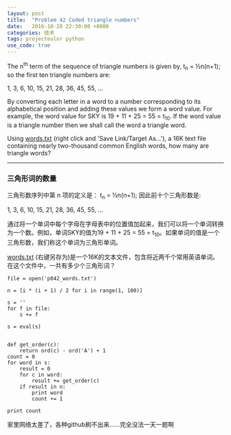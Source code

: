 ```yaml
---
layout: post
title:  "Problem 42 Coded triangle numbers"
date:   2016-10-28 22:30:00 +0800
categories: 技术
tags: projecteulor python
use_code: true
---
```

The n<sup>th</sup> term of the sequence of triangle numbers is given by, t<sub>n</sub> = ½n(n+1); so the first ten triangle numbers are:

1, 3, 6, 10, 15, 21, 28, 36, 45, 55, ...

By converting each letter in a word to a number corresponding to its alphabetical position and adding these values we form a word value. For example, the word value for SKY is 19 + 11 + 25 = 55 = t<sub>10</sub>. If the word value is a triangle number then we shall call the word a triangle word.

Using [words.txt](https://projecteuler.net/project/resources/p042_words.txt) (right click and 'Save Link/Target As...'), a 16K text file containing nearly two-thousand common English words, how many are triangle words?

<!--more-->

*****

### 三角形词的数量 ###

三角形数序列中第 n 项的定义是： t<sub>n</sub> = ½n(n+1); 因此前十个三角形数是:

1, 3, 6, 10, 15, 21, 28, 36, 45, 55, ...

通过将一个单词中每个字母在字母表中的位置值加起来，我们可以将一个单词转换为一个数。例如，单词SKY的值为19 + 11 + 25 = 55 = t<sub>10</sub>。如果单词的值是一个三角形数，我们称这个单词为三角形单词。

[words.txt](https://projecteuler.net/project/resources/p042_words.txt) (右键另存为)是一个16K的文本文件，包含将近两千个常用英语单词。在这个文件中，一共有多少个三角形词？

    file = open('p042_words.txt')

    n = [i * (i + 1) / 2 for i in range(1, 100)]

    s = ''
    for f in file:
        s += f

    s = eval(s)


    def get_order(c):
        return ord(c) - ord('A') + 1
    count = 0
    for word in s:
        result = 0
        for c in word:
            result += get_order(c)
        if result in n:
            print word
            count += 1

    print count

家里网络太差了，各种github刷不出来……完全没法一天一题啊
